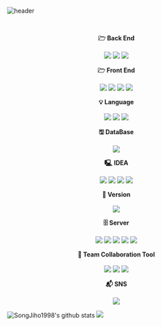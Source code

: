 ![header](https://capsule-render.vercel.app/api?type=waving&color=FFFF33&height=300&section=header&text=Welcome%20To%20Jiho's%20GitHub&fontSize=70&fontColor=ffffff)


<br/>

<p align="center" display="inline-block">
    <Strong>🗁 Back End</Strong><br/><br/>
    <img src="https://img.shields.io/badge/jQuery-0769AD?style=for-the-badge&logo=jQuery&logoColor=white&fontColor=white">
    <img src="https://img.shields.io/badge/Spring-6DB33F?style=for-the-badge&logo=Spring&logoColor=white&fontColor=white">
    <img src="https://img.shields.io/badge/MyBatis-DA1F26?style=for-the-badge&logo=MyBatis&logoColor=white&fontColor=white">  
</p>

<p align="center" display="inline-block">
    <Strong>🗁 Front End</Strong><br/><br/>
    <img src="https://img.shields.io/badge/React-61DAFB?style=for-the-badge&logo=React&logoColor=white&fontColor=white">
    <img src="https://img.shields.io/badge/HTML5-E34F26?style=for-the-badge&logo=HTML5&logoColor=white&fontColor=white">
    <img src="https://img.shields.io/badge/CSS3-1572B6?style=for-the-badge&logo=CSS3&logoColor=white&fontColor=white">
    <img src="https://img.shields.io/badge/JavaScript-F7DF1E?style=for-the-badge&logo=JavaScript&logoColor=white&fontColor=white">
</p>

<p align="center" display="inline-block">
    <Strong>💡 Language</Strong><br/><br/>
    <img src="https://img.shields.io/badge/C-A8B9CC?style=for-the-badge&logo=C&logoColor=white&fontColor=white">
    <img src="https://img.shields.io/badge/Python-3776AB?style=for-the-badge&logo=Python&logoColor=white&fontColor=white">
    <img src="https://img.shields.io/badge/Java-13448F?style=for-the-badge&logo=Java&logoColor=white&fontColor=white">
</p>

<p align="center" display="inline-block">
    <Strong>🖫 DataBase</Strong><br/><br/>
    <img src="https://img.shields.io/badge/Oracle-F80000?style=for-the-badge&logo=Oracle&logoColor=white&fontColor=white">
</p>

<p align="center" display="inline-block">
    <Strong>🖳 IDEA</Strong><br/><br/>
    <img src="https://img.shields.io/badge/Visual Studio Code-007ACC?style=for-the-badge&logo=Visual Studio Code&logoColor=white&fontColor=white">
    <img src="https://img.shields.io/badge/Eclipse IDE-2C2255?style=for-the-badge&logo=Eclipse IDE&logoColor=white&fontColor=white">
    <img src="https://img.shields.io/badge/Visual Studio-5C2D91?style=for-the-badge&logo=Visual Studio&logoColor=white&fontColor=white">
    <img src="https://img.shields.io/badge/IntelliJ IDEA-000000?style=for-the-badge&logo=IntelliJ IDEA&logoColor=white&fontColor=white">
</p>

<p align="center" display="inline-block">
    <Strong>💽 Version</Strong><br/><br/>
    <img src="https://img.shields.io/badge/Apache Maven-C71A36?style=for-the-badge&logo=Apache Maven&logoColor=white&fontColor=white">
</p>

<p align="center" display="inline-block">
    <Strong>🗄 Server</Strong><br/><br/>
    <img src="https://img.shields.io/badge/Apache Tomcat-F8DC75?style=for-the-badge&logo=Apache Tomcat&logoColor=white&fontColor=white">
    <img src="https://img.shields.io/badge/Amazon AWS-232F3E?style=for-the-badge&logo=Amazon AWS&logoColor=white&fontColor=white">
    <img src="https://img.shields.io/badge/Docker-2496ED?style=for-the-badge&logo=Docker&logoColor=white&fontColor=white">
    <img src="https://img.shields.io/badge/Ubuntu-E95420?style=for-the-badge&logo=Ubuntu&logoColor=white&fontColor=white">
    <img src="https://img.shields.io/badge/NGINX-009639?style=for-the-badge&logo=NGINX&logoColor=white&fontColor=white">
</p>

<p align="center" display="inline-block">
    <Strong>👤 Team Collaboration Tool</Strong><br/><br/>
    <img src="https://img.shields.io/badge/GitHub-181717?style=for-the-badge&logo=GitHub&logoColor=white&fontColor=white">
    <img src="https://img.shields.io/badge/Notion-000000?style=for-the-badge&logo=Notion&logoColor=white&fontColor=white">
    <img src="https://img.shields.io/badge/Discord-5865F2?style=for-the-badge&logo=Discord&logoColor=white&fontColor=white">
</p>

<p align="center" display="inline-block">
    <Strong>📬 SNS</Strong><br/><br/>
    <img src="https://img.shields.io/badge/Instagram-E4405F?style=for-the-badge&logo=Instagram&logoColor=white&fontColor=white">
</p>

![SongJiho1998's github stats](https://github-readme-stats.vercel.app/api?username=SongJiho1998&show_icons=true)
<img src="https://github-readme-stats.vercel.app/api/top-langs/?username=SongJiho1998&layout=compact&theme=github_dark">


